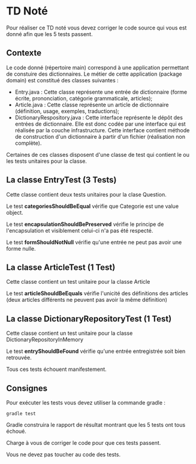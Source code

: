 # TD Noté

Pour réaliser ce TD noté vous devez corriger le code source qui vous est donné afin que les 5 tests passent.

## Contexte

Le code donné (répertoire main) correspond à une application permettant de constuire des dictionnaires.
Le métier de cette application (package domain) est constitué des classes suivantes :

* Entry.java : Cette classe représente une entrée de dictionnaire (forme écrite, prononciation, catégorie grammaticale, articles);
* Article.java : Cette classe représente un article de dictionnaire (définition, usage, exemples, traductions);
* DictionaryRespository.java : Cette interface représente le dépôt des entrées de dictionnaire. Elle est donc codée par une interface qui est réalisée par la couche infrastructure. Cette interface contient méthode de construction d'un dictionnaire à partir d'un fichier (réalisation non complète). 

Certaines de ces classes disposent d'une classe de test qui contient le ou les tests unitaires pour la classe.

## La classe EntryTest (3 Tests)

Cette classe contient deux tests unitaires pour la clase Question.

Le test **categoriesShouldBeEqual** vérifie que Categorie est une value object.

Le test **encapsulationShouldBePreserved** vérifie le principe de l'encapsulation et visiblement celui-ci n'a pas été respecté.

Le test **formShouldNotNull** vérifie qu'une entrée ne peut pas avoir une forme nulle.

## La classe ArticleTest (1 Test)

Cette classe contient un test unitaire pour la classe Article

Le test **articleShouldBeEquals** vérifie l'unicité des définitions des articles (deux articles différents ne peuvent pas avoir la même définition)

## La classe DictionaryRepositoryTest (1 Test)

Cette classe contient un test unitaire pour la classe DictionaryRepositoryInMemory

Le test **entryShouldBeFound** vérifie qu'une entrée entregistrée soit bien retrouvée.

Tous ces tests échouent manifestement. 

## Consignes

Pour exécuter les tests vous devez utiliser la commande gradle :

    gradle test

Gradle construira le rapport de résultat montrant que les 5 tests ont tous échoué.

Charge à vous de corriger le code pour que ces tests passent.

Vous ne devez pas toucher au code des tests.
